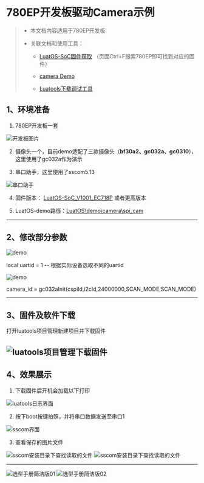# 780EP开发板驱动Camera示例

> - 本文档内容适用于780EP开发板
>
> - 关联文档和使用工具：
>
>   - [LuatOS-SoC固件获取](https://gitee.com/openLuat/LuatOS/releases) （页面Ctrl+F搜索780EP即可找到对应的固件）
>
>   - [camera Demo](https://gitee.com/openLuat/LuatOS/tree/master/demo/camera/spi_cam)
>
>   - [Luatools下载调试工具](../doc/%E5%BC%80%E5%8F%91%E5%B7%A5%E5%85%B7%E5%8F%8A%E4%BD%BF%E7%94%A8%E8%AF%B4%E6%98%8E/Luatools%E4%B8%8B%E8%BD%BD%E8%B0%83%E8%AF%95%E5%B7%A5%E5%85%B7.md)

## 1、环境准备

1. 780EP开发板一套

 ![开发板图片](../image/LuatOS%E5%BC%80%E5%8F%91%E8%B5%84%E6%96%99/%E7%A4%BA%E4%BE%8B/Camera/%E5%9B%BE%E7%89%871.png)

2. 摄像头一个，目前demo适配了三款摄像头（**bf30a2、gc032a、gc0310**），这里使用了gc032a作为演示

3. 串口助手，这里使用了sscom5.13

 ![串口助手](../image/LuatOS%E5%BC%80%E5%8F%91%E8%B5%84%E6%96%99/%E7%A4%BA%E4%BE%8B/Camera/%E5%9B%BE%E7%89%872.png)

4. 固件版本： [LuatOS-SoC_V1001_EC718P](https://gitee.com/openLuat/LuatOS/releases) 或者更高版本

5. LuatOS-demo路径：[LuatOS\demo\camera\spi_cam](https://gitee.com/openLuat/LuatOS/tree/master/demo/camera/spi_cam)
---

## 2、修改部分参数

 ![demo](../image/LuatOS%E5%BC%80%E5%8F%91%E8%B5%84%E6%96%99/%E7%A4%BA%E4%BE%8B/Camera/%E5%9B%BE%E7%89%873.png)

local uartid = 1 -- 根据实际设备选取不同的uartid

 ![demo](../image/LuatOS%E5%BC%80%E5%8F%91%E8%B5%84%E6%96%99/%E7%A4%BA%E4%BE%8B/Camera/%E5%9B%BE%E7%89%874.png)

camera_id = gc032aInit(cspiId,i2cId,24000000,SCAN_MODE,SCAN_MODE)

---

## 3、固件及软件下载

打开luatools项目管理新建项目并下载固件

 ![luatools项目管理下载固件](../image/LuatOS%E5%BC%80%E5%8F%91%E8%B5%84%E6%96%99/%E7%A4%BA%E4%BE%8B/Camera/%E5%9B%BE%E7%89%875.png)
---

## 4、效果展示

1. 下载固件后开机会加载以下打印

 ![luatools日志界面](../image/LuatOS%E5%BC%80%E5%8F%91%E8%B5%84%E6%96%99/%E7%A4%BA%E4%BE%8B/Camera/%E5%9B%BE%E7%89%876.png)

2. 按下boot按键拍照，并将串口数据发送至串口1

 ![sscom界面](../image/LuatOS%E5%BC%80%E5%8F%91%E8%B5%84%E6%96%99/%E7%A4%BA%E4%BE%8B/Camera/%E5%9B%BE%E7%89%877.png)

3. 查看保存的图片文件

 ![sscom安装目录下查找读取的文件](../image/LuatOS%E5%BC%80%E5%8F%91%E8%B5%84%E6%96%99/%E7%A4%BA%E4%BE%8B/Camera/%E5%9B%BE%E7%89%878.png)
 ![sscom安装目录下查找读取的文件](../image/LuatOS%E5%BC%80%E5%8F%91%E8%B5%84%E6%96%99/%E7%A4%BA%E4%BE%8B/Camera/%E5%9B%BE%E7%89%879.png)


----


![选型手册简洁版01](image/1.jpg)
![选型手册简洁版02](image/2.jpg)

